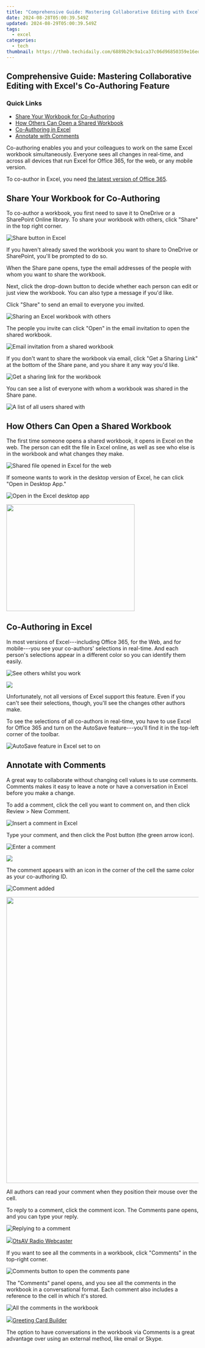 ```yaml
---
title: "Comprehensive Guide: Mastering Collaborative Editing with Excel's Co-Authoring Feature"
date: 2024-08-28T05:00:39.549Z
updated: 2024-08-29T05:00:39.549Z
tags:
  - excel
categories:
  - tech
thumbnail: https://thmb.techidaily.com/6889b29c9a1ca37c06d96850359e16ed975462ec122694d578843a25c7f44c71.jpg
---
```


## Comprehensive Guide: Mastering Collaborative Editing with Excel's Co-Authoring Feature

### Quick Links

* [Share Your Workbook for Co-Authoring](https://win-blog.techidaily.com/resolved-comprehensive-guide-on-solving-ls-0ntee-launcher-problem/)
* [How Others Can Open a Shared Workbook](https://digital-screen-recording.techidaily.com/new-in-2024-streamline-your-pc-screens-free-app/)
* [Co-Authoring in Excel](https://review-topics.techidaily.com/quickly-remove-google-frp-lock-on-moto-g04-by-drfone-android-unlock-remove-google-frp/)
* [Annotate with Comments](https://extra-lessons.techidaily.com/new-breaking-boundaries-with-metaverse-humor-a-guide-for-you/)

 Co-authoring enables you and your colleagues to work on the same Excel workbook simultaneously. Everyone sees all changes in real-time, and across all devices that run Excel for Office 365, for the web, or any mobile version.

 To co-author in Excel, you need [the latest version of Office 365](https://location-fake.techidaily.com/5-best-route-generator-apps-you-should-try-on-nokia-c110-drfone-by-drfone-virtual-android/).

##  Share Your Workbook for Co-Authoring

 To co-author a workbook, you first need to save it to OneDrive or a SharePoint Online library. To share your workbook with others, click "Share" in the top right corner.

![Share button in Excel](https://static1.howtogeekimages.com/wordpress/wp-content/uploads/2019/09/share-button.png) 

 If you haven't already saved the workbook you want to share to OneDrive or SharePoint, you'll be prompted to do so.

 When the Share pane opens, type the email addresses of the people with whom you want to share the workbook.

 Next, click the drop-down button to decide whether each person can edit or just view the workbook. You can also type a message if you'd like.

 Click "Share" to send an email to everyone you invited.

![Sharing an Excel workbook with others](https://static1.howtogeekimages.com/wordpress/wp-content/uploads/2019/09/share-with-others.png) 

 The people you invite can click "Open" in the email invitation to open the shared workbook.

![Email invitation from a shared workbook](https://static1.howtogeekimages.com/wordpress/wp-content/uploads/2019/09/email-received.png) 

 If you don't want to share the workbook via email, click "Get a Sharing Link" at the bottom of the Share pane, and you share it any way you'd like.

![Get a sharing link for the workbook](https://static1.howtogeekimages.com/wordpress/wp-content/uploads/2019/09/sharing-link.png) 

 You can see a list of everyone with whom a workbook was shared in the Share pane.

![A list of all users shared with](https://static1.howtogeekimages.com/wordpress/wp-content/uploads/2019/09/who-shared.png) 

##  How Others Can Open a Shared Workbook

 The first time someone opens a shared workbook, it opens in Excel on the web. The person can edit the file in Excel online, as well as see who else is in the workbook and what changes they make.

![Shared file opened in Excel for the web](https://static1.howtogeekimages.com/wordpress/wp-content/uploads/2019/09/excel-online.png) 

 If someone wants to work in the desktop version of Excel, he can click "Open in Desktop App."

![Open in the Excel desktop app](https://static1.howtogeekimages.com/wordpress/wp-content/uploads/2019/09/open-in-desktop.png) 

<!-- affiliate ads begin -->
<a href="https://getlyla.pxf.io/c/5597632/1455723/15391" target="_top" id="1455723"><img src="//a.impactradius-go.com/display-ad/15391-1455723" border="0" alt="" width="336" height="280"/></a><img height="0" width="0" src="https://imp.pxf.io/i/5597632/1455723/15391" style="position:absolute;visibility:hidden;" border="0" />
<!-- affiliate ads end -->
##  Co-Authoring in Excel

 In most versions of Excel---including Office 365, for the Web, and for mobile---you see your co-authors' selections in real-time. And each person's selections appear in a different color so you can identify them easily.

![See others whilst you work](https://static1.howtogeekimages.com/wordpress/wp-content/uploads/2019/09/from-sharer-1.png) 

<!-- affiliate ads begin -->
<a href="https://store.bitdefender.com/affiliate.php?ACCOUNT=BITLATIN&AFFILIATE=108875&PATH=http%3A%2F%2Fwww.bitdefender.com%2Fbusiness%3FAFFILIATE%3D108875%26RESOURCE%3D30%2525%2BOff%2Ball%2BGravityZone%2BProducts"><img src="https://www.bitdefender.com/content/dam/bitdefender/business/campaign/1200X628.png" border="0"></a>
<!-- affiliate ads end -->
 Unfortunately, not all versions of Excel support this feature. Even if you can't see their selections, though, you'll see the changes other authors make.

 To see the selections of all co-authors in real-time, you have to use Excel for Office 365 and turn on the AutoSave feature---you'll find it in the top-left corner of the toolbar.

![AutoSave feature in Excel set to on](https://static1.howtogeekimages.com/wordpress/wp-content/uploads/2019/09/autosave.png) 

##  Annotate with Comments

 A great way to collaborate without changing cell values is to use comments. Comments makes it easy to leave a note or have a conversation in Excel before you make a change.

 To add a comment, click the cell you want to comment on, and then click Review > New Comment.

![Insert a comment in Excel](https://static1.howtogeekimages.com/wordpress/wp-content/uploads/2019/09/review-comment-1.png) 

 Type your comment, and then click the Post button (the green arrow icon).

![Enter a comment](https://static1.howtogeekimages.com/wordpress/wp-content/uploads/2019/09/insert-comment.png) 

<!-- affiliate ads begin -->
<a href="https://shop.mondly.com/affiliate.php?ACCOUNT=ATISTUDI&AFFILIATE=108875&PATH=https%3A%2F%2Fwww.mondly.com%3FAFFILIATE%3D108875%26RESOURCE%3D%2BGeneral%2B970x90%2B"><img src="https://secure.avangate.com/images/merchant/69c418c33ec2e1a4267fa9bb77fa1428/general-970x90.gif" border="0"></a>
<!-- affiliate ads end -->
 The comment appears with an icon in the corner of the cell the same color as your co-authoring ID.

![Comment added](https://static1.howtogeekimages.com/wordpress/wp-content/uploads/2019/09/comment-added.png) 

<!-- affiliate ads begin -->
<a href="https://zebaoaffiliateprogram.pxf.io/c/5597632/1853659/21526" target="_top" id="1853659"><img src="//a.impactradius-go.com/display-ad/21526-1853659" border="0" alt="" width="1920" height="750"/></a><img height="0" width="0" src="https://imp.pxf.io/i/5597632/1853659/21526" style="position:absolute;visibility:hidden;" border="0" />
<!-- affiliate ads end -->
 All authors can read your comment when they position their mouse over the cell.

 To reply to a comment, click the comment icon. The Comments pane opens, and you can type your reply.

![Replying to a comment](https://static1.howtogeekimages.com/wordpress/wp-content/uploads/2019/09/replied-comment-2.png) 

<!-- affiliate ads begin -->
<a href="https://otszone.ots7.com/order/checkout.php?PRODS=4713322&QTY=1&AFFILIATE=108875&CART=1"><img src="https://green.ots7.com/screenshots/OtsAV/OtsAVRadio1.90-300x188.jpg" border="0">OtsAV Radio Webcaster</a>
<!-- affiliate ads end -->
 If you want to see all the comments in a workbook, click "Comments" in the top-right corner.

![Comments button to open the comments pane](https://static1.howtogeekimages.com/wordpress/wp-content/uploads/2019/09/comments-button.png) 

 The "Comments" panel opens, and you see all the comments in the workbook in a conversational format. Each comment also includes a reference to the cell in which it's stored.

![All the comments in the workbook](https://static1.howtogeekimages.com/wordpress/wp-content/uploads/2019/09/comments-thread-1.png) 

<!-- affiliate ads begin -->
<a href="https://secure.2checkout.com/order/checkout.php?PRODS=2067133&QTY=1&AFFILIATE=108875&CART=1"><img src="https://www.pearlmountainsoft.com/n_img/product/gcb/banScrn.jpg" border="0">Greeting Card Builder</a>
<!-- affiliate ads end -->
 The option to have conversations in the workbook via Comments is a great advantage over using an external method, like email or Skype.

<ins class="adsbygoogle"
     style="display:block"
     data-ad-format="autorelaxed"
     data-ad-client="ca-pub-7571918770474297"
     data-ad-slot="1223367746"></ins>



<ins class="adsbygoogle"
     style="display:block"
     data-ad-client="ca-pub-7571918770474297"
     data-ad-slot="8358498916"
     data-ad-format="auto"
     data-full-width-responsive="true"></ins>


